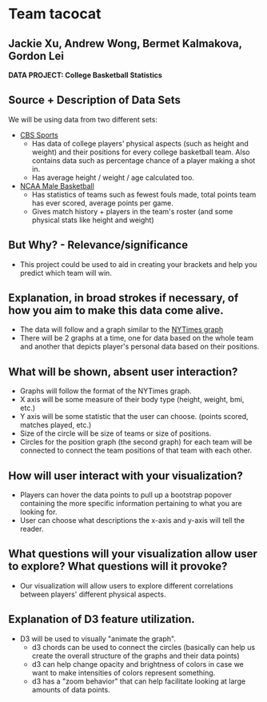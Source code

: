 # Team tacocat
## Jackie Xu, Andrew Wong, Bermet Kalmakova, Gordon Lei
**DATA PROJECT: College Basketball Statistics**
## Source + Description of Data Sets
We will be using data from two different sets: 
* [CBS Sports](https://www.cbssports.com/collegebasketball/roster-analysis)
    * Has data of college players' physical aspects (such as height and weight) and their positions for every college basketball team. Also contains data such as percentage chance of a player making a shot in. 
    * Has average height / weight / age calculated too. 
* [NCAA Male Basketball](https://www.ncaa.com/stats/basketball-men/d1/current/team/145)
    * Has statistics of teams such as fewest fouls made, total points team has ever scored, average points per game.
    * Gives match history + players in the team's roster (and some physical stats like height and weight)
## But Why? - Relevance/significance
* This project could be used to aid in creating your brackets and help you predict which team will win. 
## Explanation, in broad strokes if necessary, of how you aim to make this data come alive.
* The data will follow and a graph similar to the [NYTimes graph](https://www.nytimes.com/interactive/2016/04/29/upshot/money-race-and-success-how-your-school-district-compares.html)
* There will be 2 graphs at a time, one for data based on the whole team and another that depicts player's personal data based on their positions. 
## What will be shown, absent user interaction?
* Graphs will follow the format of the NYTimes graph.
* X axis will be some measure of their body type (height, weight, bmi, etc.)
* Y axis will be some statistic that the user can choose. (points scored, matches played, etc.)
* Size of the circle will be size of teams or size of positions.
* Circles for the position graph (the second graph) for each team will be connected to connect the team positions of that team with each other.
## How will user interact with your visualization?
* Players can hover the data points to pull up a bootstrap popover containing the more specific information pertaining to what you are looking for. 
* User can choose what descriptions the  x-axis and y-axis will tell the reader.
## What questions will your visualization allow user to explore? What questions will it provoke?
* Our visualization will allow users to explore different correlations between players' different physical aspects.
## Explanation of D3 feature utilization.
*  D3 will be used to visually "animate the graph".
    * d3 chords can be used to connect the circles (basically can help us create the overall structure of the graphs and their data points)
    * d3 can help change opacity and brightness of colors in case we want to make intensities of colors represent something.
    * d3 has a "zoom behavior" that can help facilitate looking at large amounts of data points. 